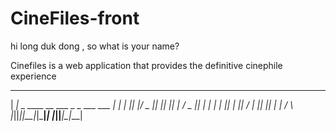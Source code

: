 # CineFiles-front
hi long duk dong , so what is your name?

Cinefiles is a web application that provides the definitive cinephile experience


 ___
|  _| _  ____   __  ___  _  _    ___  ___
| |  | ||    |/ _ ||  _|| || |  / _ ||  _|
| |_ | ||  | ||  / |  _|| || |_ |  / _\ \
|___||_||__|_|\___\|_|  |_||___|\___\|___|
